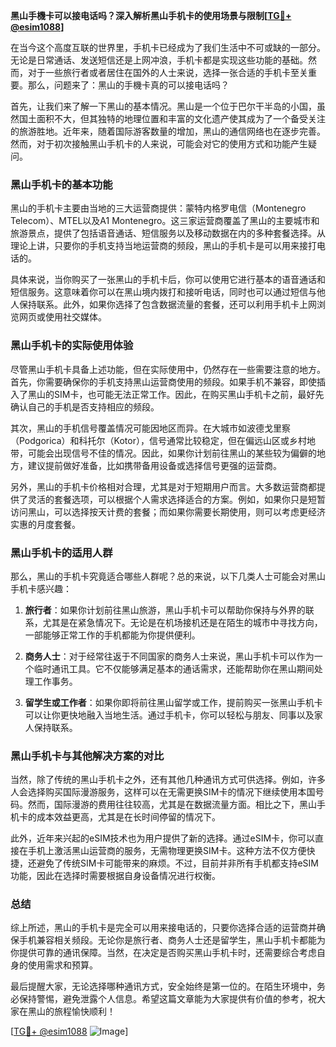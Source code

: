 **黑山手機卡可以接电话吗？深入解析黑山手机卡的使用场景与限制[[TG💪+ @esim1088](https://t.me/s/esim1088)]**

在当今这个高度互联的世界里，手机卡已经成为了我们生活中不可或缺的一部分。无论是日常通话、发送短信还是上网冲浪，手机卡都是实现这些功能的基础。然而，对于一些旅行者或者居住在国外的人士来说，选择一张合适的手机卡至关重要。那么，问题来了：黑山的手機卡真的可以接电话吗？

首先，让我们来了解一下黑山的基本情况。黑山是一个位于巴尔干半岛的小国，虽然国土面积不大，但其独特的地理位置和丰富的文化遗产使其成为了一个备受关注的旅游胜地。近年来，随着国际游客数量的增加，黑山的通信网络也在逐步完善。然而，对于初次接触黑山手机卡的人来说，可能会对它的使用方式和功能产生疑问。

### 黑山手机卡的基本功能

黑山的手机卡主要由当地的三大运营商提供：蒙特内格罗电信（Montenegro Telecom）、MTEL以及A1 Montenegro。这三家运营商覆盖了黑山的主要城市和旅游景点，提供了包括语音通话、短信服务以及移动数据在内的多种套餐选择。从理论上讲，只要你的手机支持当地运营商的频段，黑山的手机卡是可以用来接打电话的。

具体来说，当你购买了一张黑山的手机卡后，你可以使用它进行基本的语音通话和短信服务。这意味着你可以在黑山境内拨打和接听电话，同时也可以通过短信与他人保持联系。此外，如果你选择了包含数据流量的套餐，还可以利用手机卡上网浏览网页或使用社交媒体。

### 黑山手机卡的实际使用体验

尽管黑山手机卡具备上述功能，但在实际使用中，仍然存在一些需要注意的地方。首先，你需要确保你的手机支持黑山运营商使用的频段。如果手机不兼容，即使插入了黑山的SIM卡，也可能无法正常工作。因此，在购买黑山手机卡之前，最好先确认自己的手机是否支持相应的频段。

其次，黑山的手机信号覆盖情况可能因地区而异。在大城市如波德戈里察（Podgorica）和科托尔（Kotor），信号通常比较稳定，但在偏远山区或乡村地带，可能会出现信号不佳的情况。因此，如果你计划前往黑山的某些较为偏僻的地方，建议提前做好准备，比如携带备用设备或选择信号更强的运营商。

另外，黑山的手机卡价格相对合理，尤其是对于短期用户而言。大多数运营商都提供了灵活的套餐选项，可以根据个人需求选择适合的方案。例如，如果你只是短暂访问黑山，可以选择按天计费的套餐；而如果你需要长期使用，则可以考虑更经济实惠的月度套餐。

### 黑山手机卡的适用人群

那么，黑山的手机卡究竟适合哪些人群呢？总的来说，以下几类人士可能会对黑山手机卡感兴趣：

1. **旅行者**：如果你计划前往黑山旅游，黑山手机卡可以帮助你保持与外界的联系，尤其是在紧急情况下。无论是在机场接机还是在陌生的城市中寻找方向，一部能够正常工作的手机都能为你提供便利。
   
2. **商务人士**：对于经常往返于不同国家的商务人士来说，黑山手机卡可以作为一个临时通讯工具。它不仅能够满足基本的通话需求，还能帮助你在黑山期间处理工作事务。

3. **留学生或工作者**：如果你即将前往黑山留学或工作，提前购买一张黑山手机卡可以让你更快地融入当地生活。通过手机卡，你可以轻松与朋友、同事以及家人保持联系。

### 黑山手机卡与其他解决方案的对比

当然，除了传统的黑山手机卡之外，还有其他几种通讯方式可供选择。例如，许多人会选择购买国际漫游服务，这样可以在无需更换SIM卡的情况下继续使用本国号码。然而，国际漫游的费用往往较高，尤其是在数据流量方面。相比之下，黑山手机卡的成本效益更高，尤其是在长时间停留的情况下。

此外，近年来兴起的eSIM技术也为用户提供了新的选择。通过eSIM卡，你可以直接在手机上激活黑山运营商的服务，无需物理更换SIM卡。这种方法不仅方便快捷，还避免了传统SIM卡可能带来的麻烦。不过，目前并非所有手机都支持eSIM功能，因此在选择时需要根据自身设备情况进行权衡。

### 总结

综上所述，黑山的手机卡是完全可以用来接电话的，只要你选择合适的运营商并确保手机兼容相关频段。无论你是旅行者、商务人士还是留学生，黑山手机卡都能为你提供可靠的通讯保障。当然，在决定是否购买黑山手机卡时，还需要综合考虑自身的使用需求和预算。

最后提醒大家，无论选择哪种通讯方式，安全始终是第一位的。在陌生环境中，务必保持警惕，避免泄露个人信息。希望这篇文章能为大家提供有价值的参考，祝大家在黑山的旅程愉快顺利！

[[TG💪+ @esim1088](https://t.me/s/esim1088) ![Image](https://i.postimg.cc/4NQfJmqS/Snipaste-2025-05-13-00-14-12.png)]
